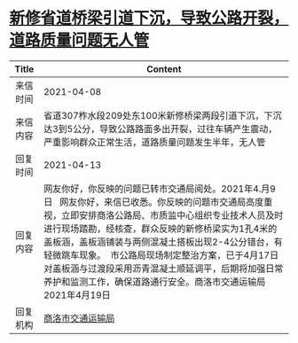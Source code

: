 # <a href="http://www.shangluo.gov.cn/zmhd/ldxxxx.jsp?urltype=leadermail.LeaderMailContentUrl&wbtreeid=1112&leadermailid=7123">新修省道桥梁引道下沉，导致公路开裂，道路质量问题无人管</a>
|Title|Content|
|:---:|---|
|来信时间|2021-04-08|
|来信内容|省道307柞水段209处东100米新修桥梁两段引道下沉，下沉达3到5公分，导致公路路面多出开裂，过往车辆产生震动，严重影响群众正常生活，道路质量问题发生半年，无人管|
|回复时间|2021-04-13|
|回复内容|网友你好，你反映的问题已转市交通局阅处。2021年4.月9日   网友你好，来信已收悉。你反映的问题市交通局高度重视，立即安排商洛公路局、市质监中心组织专业技术人员及时进行现场踏勘，经核查，群众反映的新修桥梁实为1孔4米的盖板涵，盖板涵铺装与两侧混凝土搭板出现2-4公分错台，有轻微跳车现象。  市公路局现场制定整治方案，已于4月17日对盖板涵与过渡段采用沥青混凝土顺延调平，后期将加强日常养护和监测工作，确保道路通行安全。商洛市交通运输局2021年4月19日|
|回复机构|<a href="../../categories/agencies/商洛市交通运输局.md">商洛市交通运输局</a>|